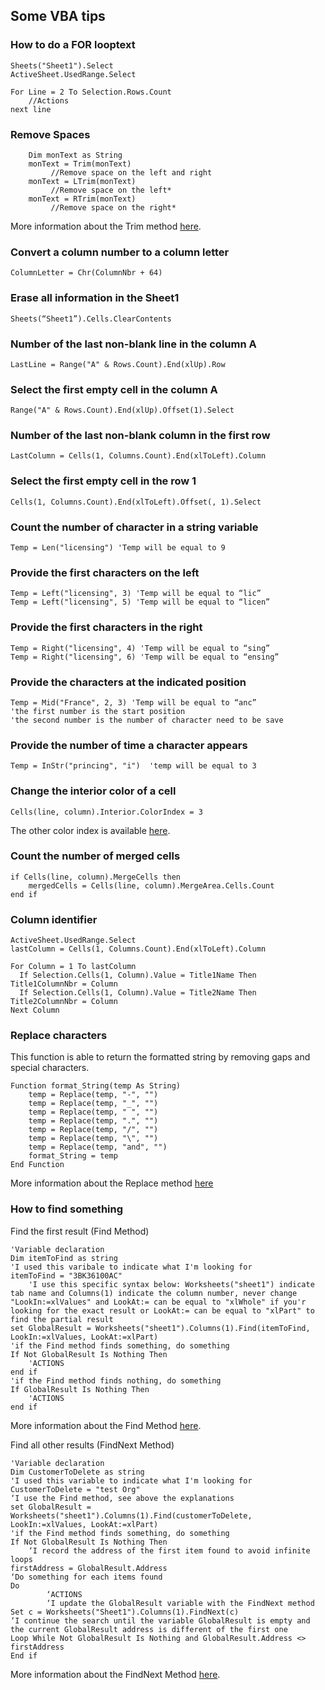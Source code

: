## Some VBA tips

### How to do a FOR looptext

    Sheets("Sheet1").Select
    ActiveSheet.UsedRange.Select

    For Line = 2 To Selection.Rows.Count
        //Actions
    next line

### Remove Spaces
```vba
    Dim monText as String
    monText = Trim(monText)
         //Remove space on the left and right
    monText = LTrim(monText)
         //Remove space on the left*
    monText = RTrim(monText)
         //Remove space on the right*
```

More information about the Trim method [here](https://msdn.microsoft.com/en-us/library/h9wz3dez).

### Convert a column number to a column letter
```text
ColumnLetter = Chr(ColumnNbr + 64)
```
### Erase all information in the Sheet1
```text
Sheets(“Sheet1”).Cells.ClearContents
```
### Number of the last non-blank line in the column A
```VBA
LastLine = Range("A" & Rows.Count).End(xlUp).Row
```
### Select the first empty cell in the column A
```VBA
Range("A" & Rows.Count).End(xlUp).Offset(1).Select
```
### Number of the last non-blank column in the first row
```VBA
LastColumn = Cells(1, Columns.Count).End(xlToLeft).Column
```
### Select the first empty cell in the row 1
```VBA
Cells(1, Columns.Count).End(xlToLeft).Offset(, 1).Select
```
### Count the number of character in a string variable
```VBA
Temp = Len("licensing") 'Temp will be equal to 9
```
### Provide the first characters on the left
```VBScript
Temp = Left("licensing", 3) 'Temp will be equal to “lic”
Temp = Left("licensing", 5) 'Temp will be equal to “licen”
```
### Provide the first characters in the right
```VBA
Temp = Right("licensing", 4) 'Temp will be equal to “sing”
Temp = Right("licensing", 6) 'Temp will be equal to “ensing”
```
### Provide the characters at the indicated position
```VBA
Temp = Mid("France", 2, 3) 'Temp will be equal to “anc”
'the first number is the start position
'the second number is the number of character need to be save
```
### Provide the number of time a character appears
```VBA
Temp = InStr("princing", "i")  'temp will be equal to 3
```
### Change the interior color of a cell
```VBA
Cells(line, column).Interior.ColorIndex = 3
```
The other color index is available [here](https://msdn.microsoft.com/en-us/library/office/ff840443.aspx).
### Count the number of merged cells
```VBA
if Cells(line, column).MergeCells then
	mergedCells = Cells(line, column).MergeArea.Cells.Count
end if
```
### Column identifier
```VBA
ActiveSheet.UsedRange.Select
lastColumn = Cells(1, Columns.Count).End(xlToLeft).Column

For Column = 1 To lastColumn
  If Selection.Cells(1, Column).Value = Title1Name Then Title1ColumnNbr = Column
  If Selection.Cells(1, Column).Value = Title2Name Then Title2ColumnNbr = Column
Next Column
```
### Replace characters
This function is able to return the formatted string by removing gaps and special characters.
```VBA
Function format_String(temp As String)
    temp = Replace(temp, "-", "")
    temp = Replace(temp, "_", "")
    temp = Replace(temp, " ", "")
    temp = Replace(temp, ".", "")
    temp = Replace(temp, "/", "")
    temp = Replace(temp, "\", "")
    temp = Replace(temp, "and", "")
    format_String = temp
End Function
```
More information about the Replace method [here](https://msdn.microsoft.com/en-us/library/bt3szac5)

### How to find something

Find the first result (Find Method)

```VBA
'Variable declaration
Dim itemToFind as string
'I used this varibale to indicate what I'm looking for
itemToFind = "3BK36100AC"
    'I use this specific syntax below: Worksheets("sheet1") indicate tab name and Columns(1) indicate the column number, never change "LookIn:=xlValues" and LookAt:= can be equal to "xlWhole" if you'r looking for the exact result or LookAt:= can be equal to "xlPart" to find the partial result
set GlobalResult = Worksheets("sheet1").Columns(1).Find(itemToFind, LookIn:=xlValues, LookAt:=xlPart)
'if the Find method finds something, do something
If Not GlobalResult Is Nothing Then
	'ACTIONS
end if
'if the Find method finds nothing, do something
If GlobalResult Is Nothing Then
	'ACTIONS
end if

```
More information about the Find Method [here](
https://msdn.microsoft.com/en-us/library/office/ff839746.aspx?f=255&mspperror=-2147217396).

Find all other results (FindNext Method)
```VBA
'Variable declaration
Dim CustomerToDelete as string
'I used this variable to indicate what I'm looking for
CustomerToDelete = "test Org"
‘I use the Find method, see above the explanations
set GlobalResult = Worksheets("sheet1").Columns(1).Find(customerToDelete, LookIn:=xlValues, LookAt:=xlPart)
'if the Find method finds something, do something
If Not GlobalResult Is Nothing Then
	‘I record the address of the first item found to avoid infinite loops
firstAddress = GlobalResult.Address
‘Do something for each items found
Do
		‘ACTIONS
		‘I update the GlobalResult variable with the FindNext method
Set c = Worksheets("Sheet1").Columns(1).FindNext(c)
‘I continue the search until the variable GlobalResult is empty and the current GlobalResult address is different of the first one
Loop While Not GlobalResult Is Nothing and GlobalResult.Address <> firstAddress
End if
```

More information about the FindNext Method [here](
https://msdn.microsoft.com/en-us/library/office/ff196143.aspx).
